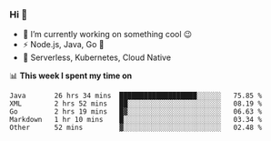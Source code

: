 ### Hi 👋

<!--
**nodejh/nodejh** is a ✨ _special_ ✨ repository because its `README.md` (this file) appears on your GitHub profile.

Here are some ideas to get you started:

- 🔭 I’m currently working on ...
- 🌱 I’m currently learning ...
- 👯 I’m looking to collaborate on ...
- 🤔 I’m looking for help with ...
- 💬 Ask me about ...
- 📫 How to reach me: ...
- 😄 Pronouns: ...
- ⚡ Fun fact: ...
-->

- 🔭 I’m currently working on something cool :wink:
- ⚡ Node.js, Java, Go :thought_balloon:
- 🤖 Serverless, Kubernetes, Cloud Native

📊 **This week I spent my time on**

<!--START_SECTION:waka-->
```text
Java       26 hrs 34 mins  ███████████████████░░░░░░   75.85 % 
XML        2 hrs 52 mins   ██░░░░░░░░░░░░░░░░░░░░░░░   08.19 % 
Go         2 hrs 19 mins   █▓░░░░░░░░░░░░░░░░░░░░░░░   06.63 % 
Markdown   1 hr 10 mins    █░░░░░░░░░░░░░░░░░░░░░░░░   03.34 % 
Other      52 mins         ▓░░░░░░░░░░░░░░░░░░░░░░░░   02.48 % 
```
<!--END_SECTION:waka-->


<!--
:traffic_light: **Visitors**

![visitors](https://visitor-badge.glitch.me/badge?page_id=nodejh.nodejh)
-->
